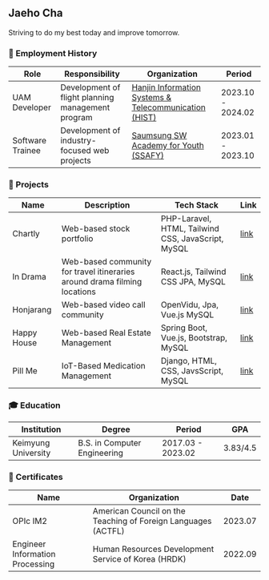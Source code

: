 ## Jaeho Cha

Striving to do my best today and improve tomorrow.

### 🏢 Employment History

| Role             | Responsibility                                    | Organization                                                                    | Period            |
| ---------------- | ------------------------------------------------- | ------------------------------------------------------------------------------- | ----------------- |
| UAM Developer    | Development of flight planning management program | [Hanjin Information Systems & Telecommunication (HIST)](https://www.hist.co.kr) | 2023.10 - 2024.02 |
| Software Trainee | Development of industry-focused web projects      | [Saumsung SW Academy for Youth (SSAFY)](https://www.ssafy.com)                  | 2023.01 - 2023.10 |

### 🚀 Projects

| Name        | Description                                                               | Tech Stack                                         | Link                                          |
| ----------- | ------------------------------------------------------------------------- | -------------------------------------------------- | --------------------------------------------- |
| Chartly     | Web-based stock portfolio                                                 | PHP-Laravel, HTML, Tailwind CSS, JavaScript, MySQL | [link](https://github.com/ischar/php-chartly) |
| In Drama    | Web-based community for travel itineraries around drama filming locations | React.js, Tailwind CSS JPA, MySQL                  | [link](https://github.com/ischar/in-drama)    |
| Honjarang   | Web-based video call community                                            | OpenVidu, Jpa, Vue.js MySQL                        | [link](https://github.com/ischar/honjarang)   |
| Happy House | Web-based Real Estate Management                                          | Spring Boot, Vue.js, Bootstrap, MySQL              | [link](https://github.com/ischar/happy-house) |
| Pill Me     | IoT-Based Medication Management                                           | Django, HTML, CSS, JavsScript, MySQL               | [link](https://github.com/ischar/pill-me)     |

### 🎓 Education

| Institution         | Degree                       | Period            | GPA      |
| ------------------- | ---------------------------- | ----------------- | -------- |
| Keimyung University | B.S. in Computer Engineering | 2017.03 - 2023.02 | 3.83/4.5 |

### 📜 Certificates

| Name                            | Organization                                                  | Date    |
| ------------------------------- | ------------------------------------------------------------- | ------- |
| OPIc IM2                        | American Council on the Teaching of Foreign Languages (ACTFL) | 2023.07 |
| Engineer Information Processing | Human Resources Development Service of Korea (HRDK)           | 2022.09 |
